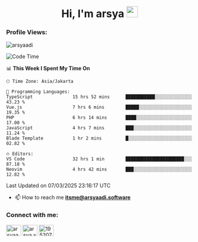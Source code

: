 <h1 align="center">Hi, I'm arsya 
  <img src="https://media.giphy.com/media/hvRJCLFzcasrR4ia7z/giphy.gif" width="30px"/>
</h1>

<p align="left"> <h3>Profile Views:</h3> <img src="https://komarev.com/ghpvc/?username=arsyaadi&label=Profile%20views&color=0e75b6&style=flat" alt="arsyaadi" /> </p>

<!--START_SECTION:waka-->
![Code Time](http://img.shields.io/badge/Code%20Time-3%2C832%20hrs%2022%20mins-blue)

📊 **This Week I Spent My Time On** 

```text
🕑︎ Time Zone: Asia/Jakarta

💬 Programming Languages: 
TypeScript               15 hrs 52 mins      ███████████░░░░░░░░░░░░░░   43.23 % 
Vue.js                   7 hrs 6 mins        █████░░░░░░░░░░░░░░░░░░░░   19.35 % 
PHP                      6 hrs 14 mins       ████░░░░░░░░░░░░░░░░░░░░░   17.00 % 
JavaScript               4 hrs 7 mins        ███░░░░░░░░░░░░░░░░░░░░░░   11.24 % 
Blade Template           1 hr 2 mins         █░░░░░░░░░░░░░░░░░░░░░░░░   02.82 % 

🔥 Editors: 
VS Code                  32 hrs 1 min        ██████████████████████░░░   87.18 % 
Neovim                   4 hrs 42 mins       ███░░░░░░░░░░░░░░░░░░░░░░   12.82 % 
```


 Last Updated on 07/03/2025 23:16:17 UTC
<!--END_SECTION:waka-->

- 📫 How to reach me **itsme@arsyaadi.software**


<h3 align="left">Connect with me:</h3>
<p align="left">
<a href="https://linkedin.com/in/arsyaadi" target="blank"><img align="center" src="https://raw.githubusercontent.com/rahuldkjain/github-profile-readme-generator/master/src/images/icons/Social/linked-in-alt.svg" alt="arsyaadi" height="30" width="40" /></a>
<a href="https://fb.com/arsya.xkz" target="blank"><img align="center" src="https://raw.githubusercontent.com/rahuldkjain/github-profile-readme-generator/master/src/images/icons/Social/facebook.svg" alt="arsya.xkz" height="30" width="40" /></a>
<a href="https://stackoverflow.com/users/19520749" target="blank"><img align="center" src="https://raw.githubusercontent.com/rahuldkjain/github-profile-readme-generator/master/src/images/icons/Social/stack-overflow.svg" alt="19520749" height="30" width="40" /></a>
</p>
